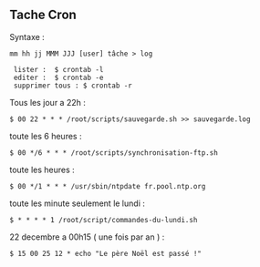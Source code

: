 ## Tache Cron

Syntaxe :

    mm hh jj MMM JJJ [user] tâche > log

     lister :  $ crontab -l
     editer :  $ crontab -e
     supprimer tous : $ crontab -r



Tous les jour a 22h :

    $ 00 22 * * * /root/scripts/sauvegarde.sh >> sauvegarde.log

toute les 6 heures :

    $ 00 */6 * * * /root/scripts/synchronisation-ftp.sh


toute les heures :

    $ 00 */1 * * * /usr/sbin/ntpdate fr.pool.ntp.org

toute les minute seulement le lundi :

    $ * * * * 1 /root/script/commandes-du-lundi.sh

    
22 decembre a 00h15 ( une fois par an ) :

    $ 15 00 25 12 * echo "Le père Noël est passé !"
